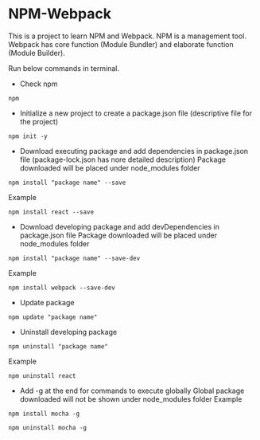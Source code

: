 # NPM-Webpack

This is a project to learn NPM and Webpack.
NPM is a management tool.
Webpack has core function (Module Bundler) and elaborate function (Module Builder).

Run below commands in terminal.

* Check npm
```
npm
```

* Initialize a new project to create a package.json file (descriptive file for the project)
```
npm init -y
```

* Download executing package and add dependencies in package.json file (package-lock.json has nore detailed description)
Package downloaded will be placed under node_modules folder
```
npm install "package name" --save
```
Example
```
npm install react --save
```

* Download developing package and add devDependencies in package.json file
Package downloaded will be placed under node_modules folder
```
npm install "package name" --save-dev
```
Example
```
npm install webpack --save-dev
```

* Update package
```
npm update "package name"
```

* Uninstall developing package
```
npm uninstall "package name"
```
Example
```
npm uninstall react
```

* Add -g at the end for commands to execute globally
Global package downloaded will not be shown under node_modules folder
Example
```
npm install mocha -g
```

```
npm uninstall mocha -g
```


